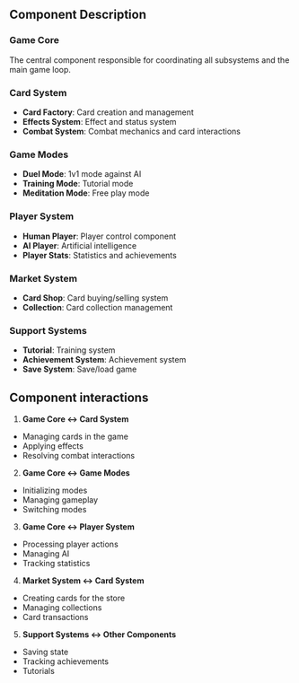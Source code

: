 ## Component Description

### Game Core
The central component responsible for coordinating all subsystems and the main game loop.

### Card System
- **Card Factory**: Card creation and management
- **Effects System**: Effect and status system
- **Combat System**: Combat mechanics and card interactions

### Game Modes
- **Duel Mode**: 1v1 mode against AI
- **Training Mode**: Tutorial mode
- **Meditation Mode**: Free play mode

### Player System
- **Human Player**: Player control component
- **AI Player**: Artificial intelligence
- **Player Stats**: Statistics and achievements

### Market System
- **Card Shop**: Card buying/selling system
- **Collection**: Card collection management

### Support Systems
- **Tutorial**: Training system
- **Achievement System**: Achievement system
- **Save System**: Save/load game

## Component interactions

1. **Game Core ↔ Card System**
- Managing cards in the game
- Applying effects
- Resolving combat interactions

2. **Game Core ↔ Game Modes**
- Initializing modes
- Managing gameplay
- Switching modes

3. **Game Core ↔ Player System**
- Processing player actions
- Managing AI
- Tracking statistics

4. **Market System ↔ Card System**
- Creating cards for the store
- Managing collections
- Card transactions

5. **Support Systems ↔ Other Components**
- Saving state
- Tracking achievements
- Tutorials

